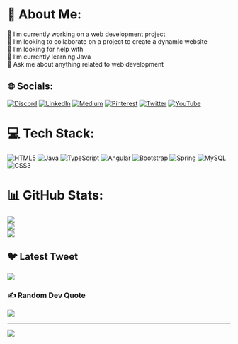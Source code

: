 # 💫 About Me:
🔭 I’m currently working on a web development project<br>👯 I’m looking to collaborate on a project to create a dynamic website<br>🤝 I’m looking for help with<br>🌱 I’m currently learning Java<br>💬 Ask me about anything related to web development<br>


## 🌐 Socials:
[![Discord](https://img.shields.io/badge/Discord-%237289DA.svg?logo=discord&logoColor=white)](https://discord.gg/aftabmandal#5359) [![LinkedIn](https://img.shields.io/badge/LinkedIn-%230077B5.svg?logo=linkedin&logoColor=white)](https://linkedin.com/in/aftab-mandal-015782131) [![Medium](https://img.shields.io/badge/Medium-12100E?logo=medium&logoColor=white)](https://medium.com/@https://link.medium.com/3zCVgZ31rwb) [![Pinterest](https://img.shields.io/badge/Pinterest-%23E60023.svg?logo=Pinterest&logoColor=white)](https://pinterest.com/aftabmandal19) [![Twitter](https://img.shields.io/badge/Twitter-%231DA1F2.svg?logo=Twitter&logoColor=white)](https://twitter.com/aftab__mandal) [![YouTube](https://img.shields.io/badge/YouTube-%23FF0000.svg?logo=YouTube&logoColor=white)](https://youtube.com/UC4DMXeyz3H5wgB0P8OYpHdA) 

# 💻 Tech Stack:
![HTML5](https://img.shields.io/badge/html5-%23E34F26.svg?style=plastic&logo=html5&logoColor=white) ![Java](https://img.shields.io/badge/java-%23ED8B00.svg?style=plastic&logo=java&logoColor=white) ![TypeScript](https://img.shields.io/badge/typescript-%23007ACC.svg?style=plastic&logo=typescript&logoColor=white) ![Angular](https://img.shields.io/badge/angular-%23DD0031.svg?style=plastic&logo=angular&logoColor=white) ![Bootstrap](https://img.shields.io/badge/bootstrap-%23563D7C.svg?style=plastic&logo=bootstrap&logoColor=white) ![Spring](https://img.shields.io/badge/spring-%236DB33F.svg?style=plastic&logo=spring&logoColor=white) ![MySQL](https://img.shields.io/badge/mysql-%2300f.svg?style=plastic&logo=mysql&logoColor=white) ![CSS3](https://img.shields.io/badge/css3-%231572B6.svg?style=plastic&logo=css3&logoColor=white)
# 📊 GitHub Stats:
![](https://github-readme-stats.vercel.app/api?username=aaftab1999&theme=dracula&hide_border=false&include_all_commits=true&count_private=true)<br/>
![](https://github-readme-streak-stats.herokuapp.com/?user=aaftab1999&theme=dracula&hide_border=false)<br/>
![](https://github-readme-stats.vercel.app/api/top-langs/?username=aaftab1999&theme=dracula&hide_border=false&include_all_commits=true&count_private=true&layout=compact)

## 🐦 Latest Tweet
[![](https://gtce.itsvg.in/api?username=aftab__mandal)](https://github.com/VishwaGauravIn/github-twitter-card-embed)

### ✍️ Random Dev Quote
![](https://quotes-github-readme.vercel.app/api?type=horizontal&theme=radical)

---
[![](https://visitcount.itsvg.in/api?id=aaftab1999&icon=0&color=12)](https://visitcount.itsvg.in)

<!-- Proudly created with GPRM ( https://gprm.itsvg.in ) -->
